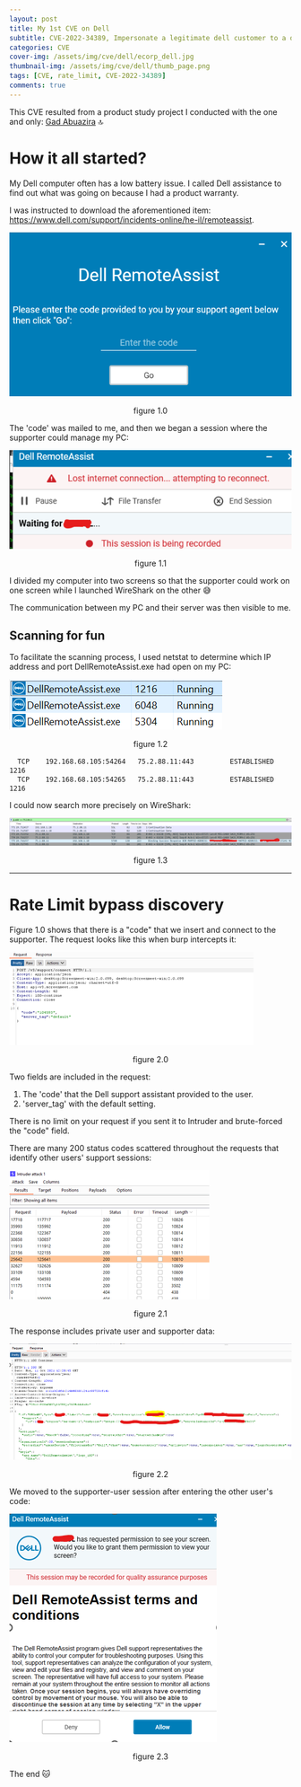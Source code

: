 ```yaml
---
layout: post
title: My 1st CVE on Dell
subtitle: CVE-2022-34389, Impersonate a legitimate dell customer to a dell support technician.
categories: CVE
cover-img: /assets/img/cve/dell/ecorp_dell.jpg
thumbnail-img: /assets/img/cve/dell/thumb_page.png
tags: [CVE, rate_limit, CVE-2022-34389]
comments: true
---
```

This CVE resulted from a product study project I conducted with the one and only: [Gad Abuazira](https://il.linkedin.com/in/gad-abuhatzira-099ba979) :top:

# How it all started?

My Dell computer often has a low battery issue. I called Dell assistance to find out what was going on because I had a product warranty.

I was instructed to download the aforementioned item: https://www.dell.com/support/incidents-online/he-il/remoteassist.

![image-20230427235947237](/assets/img/cve/dell/remote_assist_product.png)

<p style="text-align: center;">figure 1.0</p>

The 'code' was mailed to me, and then we began a session where the supporter could manage my PC:

![image-20230428011020626](/assets/img/cve/dell/supporter_conn.png)

<p style="text-align: center;">figure 1.1</p>

I divided my computer into two screens so that the supporter could work on one screen while I launched WireShark on the other :sweat_smile:

The communication between my PC and their server was then visible to me.

## Scanning for fun

To facilitate the scanning process, I used netstat to determine which IP address and port DellRemoteAssist.exe had open on my PC:

![image-20230428002756428](/assets/img/cve/dell/dell_pid.png)

<p style="text-align: center;">figure 1.2</p>

```
  TCP    192.168.68.105:54264   75.2.88.11:443         ESTABLISHED     1216
  TCP    192.168.68.105:54265   75.2.88.11:443         ESTABLISHED     1216
```

I could now search more precisely on WireShark:

![image-20230428003153315](/assets/img/cve/dell/dell_wireshark_traffic.png)

<p style="text-align: center;">figure 1.3</p>

------



# Rate Limit bypass discovery

Figure 1.0 shows that there is a "code" that we insert and connect to the supporter. The request looks like this when burp intercepts it:

![image-20230428004945010](/assets/img/cve/dell/burp_code_req.png)

<p style="text-align: center;">figure 2.0</p>

Two fields are included in the request:
1.	The 'code' that the Dell support assistant provided to the user.
2.	 'server_tag' with the default setting.

There is no limit on your request if you sent it to Intruder and brute-forced the "code" field.

There are many 200 status codes scattered throughout the requests that identify other users' support sessions:

![image-20230428005412083](/assets/img/cve/dell/burp_code_req_intruder.png)

<p style="text-align: center;">figure 2.1</p>

The response includes private user and supporter data:

![image-20230428005854898](/assets/img/cve/dell/intruder_catch_response.png)

<p style="text-align: center;">figure 2.2</p>

We moved to the supporter-user session after entering the other user's code:

![image-20230428010214489](/assets/img/cve/dell/dell_assist_session_take_over.png)

<p style="text-align: center;">figure 2.3</p>

The end :cat: